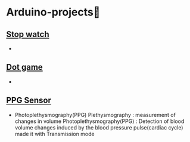 # Arduino-projects🤖
## [Stop watch](https://github.com/guen-a-park/Arduino_projects/tree/main/Stop-Watch)
+

## [Dot game](https://github.com/guen-a-park/Arduino_projects/tree/main/Dot-game)
+

## [PPG Sensor](https://github.com/guen-a-park/Arduino_projects/tree/main/PPG)
+ Photoplethysmography(PPG)
Plethysmography : measurement of changes in volume
Photoplethysmography(PPG) : Detection of blood volume changes induced by the blood pressure pulse(cardiac cycle)
made it with Transmission mode

